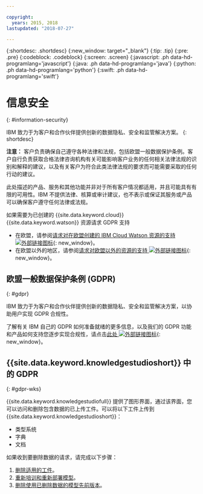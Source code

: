 ```yaml
---

copyright:
  years: 2015, 2018
lastupdated: "2018-07-27"

---
```


{:shortdesc: .shortdesc}
{:new_window: target="_blank"}
{:tip: .tip}
{:pre: .pre}
{:codeblock: .codeblock}
{:screen: .screen}
{:javascript: .ph data-hd-programlang='javascript'}
{:java: .ph data-hd-programlang='java'}
{:python: .ph data-hd-programlang='python'}
{:swift: .ph data-hd-programlang='swift'}

# 信息安全
{: #information-security}

IBM 致力于为客户和合作伙伴提供创新的数据隐私、安全和监管解决方案。
{: shortdesc}

**注意：**
客户负责确保自己遵守各种法律和法规，包括欧盟一般数据保护条例。客户自行负责获取合格法律咨询机构有关可能影响客户业务的任何相关法律法规的识别和解释的建议，以及有关客户为符合此类法律法规的要求而可能需要采取的任何行动的建议。

此处描述的产品、服务和其他功能并非对于所有客户情况都适用，并且可能具有有限的可用性。IBM 不提供法律、核算或审计建议，也不表示或保证其服务或产品可以确保客户遵守任何法律或法规。

如果需要为已创建的 {{site.data.keyword.cloud}} {{site.data.keyword.watson}} 资源请求 GDPR 支持

- 在欧盟，请参阅[请求对在欧盟创建的 IBM Cloud Watson 资源的支持 ![外部链接图标](../../icons/launch-glyph.svg "外部链接图标")](https://{DomainName}/docs/services/watson/getting-started-gdpr-sar.html#request-EU){: new_window}。
- 在欧盟以外的地区，请参阅[请求对欧盟以外的资源的支持 ![外部链接图标](../../icons/launch-glyph.svg "外部链接图标")](https://{DomainName}/docs/services/watson/getting-started-gdpr-sar.html#request-non-EU){: new_window}。

## 欧盟一般数据保护条例 (GDPR)
{: #gdpr}

IBM 致力于为客户和合作伙伴提供创新的数据隐私、安全和监管解决方案，以协助用户实现 GDPR 合规性。

了解有关 IBM 自己的 GDPR 如何准备就绪的更多信息，以及我们的 GDPR 功能和产品如何支持您逐步实现合规性，请点击[此处 ![外部链接图标](../../icons/launch-glyph.svg "外部链接图标")](http://www.ibm.com/gdpr){: new_window}。

## {{site.data.keyword.knowledgestudioshort}} 中的 GDPR
{: #gdpr-wks}

{{site.data.keyword.knowledgestudiofull}} 提供了图形界面，通过该界面，您可以访问和删除包含数据的已上传工件。可以将以下工件上传到 {{site.data.keyword.knowledgestudioshort}}：
- 类型系统
- 字典
- 文档

如果收到要删除数据的请求，请完成以下步骤：
1. [删除适用的工件](/docs/services/watson-knowledge-studio/artifacts.html)。
2. [重新培训和重新部署模型](/docs/services/watson-knowledge-studio/train-ml.html)。
3. [删除使用已删除数据的模型先前版本](/docs/services/watson-knowledge-studio/improve-ml.html#wks_maversions)。
